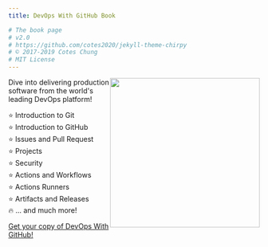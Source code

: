 ```yaml
---
title: DevOps With GitHub Book

# The book page
# v2.0
# https://github.com/cotes2020/jekyll-theme-chirpy
# © 2017-2019 Cotes Chung
# MIT License
---
```


<img style="float: right; width: 300px" src="https://devops-with-github.com/images/book_cover.png">

Dive into delivering production software from the world's leading DevOps platform!

⭐️ Introduction to Git<br/>
⭐️ Introduction to GitHub<br/>
⭐️ Issues and Pull Request<br/>
⭐️ Projects<br/>
⭐️ Security<br/>
⭐️ Actions and Workflows<br/>
⭐️ Actions Runners<br/>
⭐️ Artifacts and Releases<br/>
🔥 ... and much more! 

[Get your copy of DevOps With GitHub!](https://trstringer.gumroad.com/l/devops-with-github)
